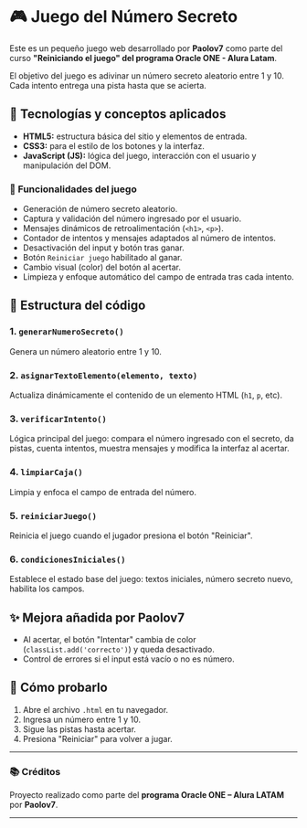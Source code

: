 # 🎮 Juego del Número Secreto

Este es un pequeño juego web desarrollado por **Paolov7** como parte del curso **"Reiniciando el juego" del programa Oracle ONE - Alura Latam**.

El objetivo del juego es adivinar un número secreto aleatorio entre 1 y 10. Cada intento entrega una pista hasta que se acierta.

## 🚀 Tecnologías y conceptos aplicados

- **HTML5:** estructura básica del sitio y elementos de entrada.
- **CSS3:** para el estilo de los botones y la interfaz.
- **JavaScript (JS):** lógica del juego, interacción con el usuario y manipulación del DOM.

### 📌 Funcionalidades del juego

- Generación de número secreto aleatorio.
- Captura y validación del número ingresado por el usuario.
- Mensajes dinámicos de retroalimentación (`<h1>`, `<p>`).
- Contador de intentos y mensajes adaptados al número de intentos.
- Desactivación del input y botón tras ganar.
- Botón `Reiniciar juego` habilitado al ganar.
- Cambio visual (color) del botón al acertar.
- Limpieza y enfoque automático del campo de entrada tras cada intento.

## 🧠 Estructura del código

### 1. `generarNumeroSecreto()`
Genera un número aleatorio entre 1 y 10.

### 2. `asignarTextoElemento(elemento, texto)`
Actualiza dinámicamente el contenido de un elemento HTML (`h1`, `p`, etc).

### 3. `verificarIntento()`
Lógica principal del juego: compara el número ingresado con el secreto, da pistas, cuenta intentos, muestra mensajes y modifica la interfaz al acertar.

### 4. `limpiarCaja()`
Limpia y enfoca el campo de entrada del número.

### 5. `reiniciarJuego()`
Reinicia el juego cuando el jugador presiona el botón "Reiniciar".

### 6. `condicionesIniciales()`
Establece el estado base del juego: textos iniciales, número secreto nuevo, habilita los campos.

## ✨ Mejora añadida por Paolov7

- Al acertar, el botón "Intentar" cambia de color (`classList.add('correcto')`) y queda desactivado.
- Control de errores si el input está vacío o no es número.

## 🧪 Cómo probarlo

1. Abre el archivo `.html` en tu navegador.
2. Ingresa un número entre 1 y 10.
3. Sigue las pistas hasta acertar.
4. Presiona "Reiniciar" para volver a jugar.

---

### 📚 Créditos

Proyecto realizado como parte del **programa Oracle ONE – Alura LATAM** por **Paolov7**.

---

